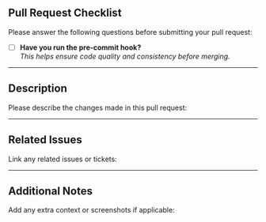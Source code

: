 ## Pull Request Checklist

Please answer the following questions before submitting your pull request:

- [ ] **Have you run the pre-commit hook?**  
  _This helps ensure code quality and consistency before merging._

---

## Description

Please describe the changes made in this pull request:

---

## Related Issues

Link any related issues or tickets:

---

## Additional Notes
Add any extra context or screenshots if applicable:
